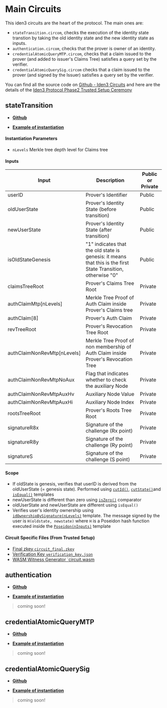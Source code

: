 # Main Circuits

This iden3 circuits are the heart of the protocol. The main ones are: 

- `stateTransition.circom`, checks the execution of the identity state transtion by taking the old identity state and the new identity state as inputs.
- `authentication.circom`, checks that the prover is owner of an identity.
- `credentialAtomicQueryMTP.circom`, checks that a claim issued to the prover (and added to issuer's Claims Tree) satisfies a query set by the verifier.
- `credentialAtomicQuerySig.circom` checks that a claim issued to the prover (and signed by the Issuer) satisfies a query set by the verifier.

You can find all the source code on [Github - Iden3 Circuits](https://github.com/iden3/circuits) and here are the details of the [Iden3 Protocol Phase2 Trusted Setup Ceremony](https://github.com/iden3/phase2ceremony#auth-circuit)

## stateTransition

- [**Github**](https://github.com/iden3/circuits/blob/master/circuits/lib/stateTransition.circom)

- [**Example of instantiation**](https://github.com/iden3/circuits/blob/master/circuits/stateTransition.circom)

#### Instantiation Parameters

- `nLevels` Merkle tree depth level for Claims tree

#### Inputs

| Input                          | Description              | Public or Private
| -----------                    | -----------          |  ----------
| userID                      | Prover's Identifier                | Public
| oldUserState             | Prover's Identity State (before transition)                 | Public
| newUserState     | Prover's Identity State (after transition)           | Public
| isOldStateGenesis               | "1" indicates that the old state is genesis: it means that this is the first State Transition, otherwise "0"              | Public
| claimsTreeRoot                | Prover's Claims Tree Root                | Private
| authClaimMtp[nLevels] | Merkle Tree Proof of Auth Claim inside Prover's Claims tree                 | Private
| authClaim[8]    | Prover's Auth Claim                | Private
| revTreeRoot    | Prover's Revocation Tree Root                 | Private
| authClaimNonRevMtp[nLevels]    | Merkle Tree Proof of non membership of Auth Claim inside Prover's Revocation Tree                | Private
| authClaimNonRevMtpNoAux              | Flag that indicates whether to check the auxiliary Node                  | Private
| authClaimNonRevMtpAuxHv               | Auxiliary Node Value              | Private
| authClaimNonRevMtpAuxHi          | Auxiliary Node Index           | Private
| rootsTreeRoot          | Prover's Roots Tree Root            | Private
| signatureR8x            | Signature of the challenge (Rx point)           | Private
| signatureR8y            | Signature of the challenge (Ry point)           | Private
| signatureS            | Signature of the challenge (S point)             | Private

#### Scope

- If oldState is genesis, verifies that userID is derived from the oldUserState (= genesis state). Performed using [`cutId()`](https://github.com/iden3/circuits/blob/master/circuits/lib/utils/treeUtils.circom#L184), [`cutState()`](https://github.com/iden3/circuits/blob/master/circuits/lib/utils/treeUtils.circom#L198)and [`isEqual()`](https://github.com/iden3/circomlib/blob/master/circuits/comparators.circom#L37) templates
- newUserState is different than zero using [`isZero()`](https://github.com/iden3/circomlib/blob/master/circuits/comparators.circom#L24) comparator
- oldUserState and newUserState are different using `isEqual()`
- Verifies user's identity ownership using [`idOwnershipBySignature(nLevels)`](./main-circuits.md#idownershipbysignature) template. The message signed by the user is `H(oldstate, newstate)` where `H` is a Poseidon hash function executed inside the [`Poseidon(nInputs)`](https://github.com/iden3/circomlib/blob/master/circuits/poseidon.circom#L198) template

#### Circuit Specific Files (From Trusted Setup)

- [Final zkey `circuit_final.zkey`](https://iden3-circuits-bucket.s3.eu-west-1.amazonaws.com/circuits/v0.1.0/auth/circuit_final.zkey)
- [Verification Key `verification_key.json`](https://iden3-circuits-bucket.s3.eu-west-1.amazonaws.com/circuits/v0.1.0/auth/verification_key.json)
- [WASM Witness Generator `circuit.wasm](https://iden3-circuits-bucket.s3.eu-west-1.amazonaws.com/circuits/v0.1.0/auth/circuit.wasm)

## authentication

- [**Github**](https://github.com/iden3/circuits/blob/master/circuits/lib/authentication.circom)

- [**Example of instantiation**](https://github.com/iden3/circuits/blob/master/circuits/auth.circom)

> coming soon!

## credentialAtomicQueryMTP

- [**Github**](https://github.com/iden3/circuits/blob/master/circuits/lib/query/credentialAtomicQueryMTP.circom)

- [**Example of instantiation**](https://github.com/iden3/circuits/blob/master/circuits/credentialAtomicQueryMTP.circom)

> coming soon!


## credentialAtomicQuerySig

- [**Github**](https://github.com/iden3/circuits/blob/master/circuits/lib/query/credentialAtomicQuerySig.circom)

- [**Example of instantiation**](https://github.com/iden3/circuits/blob/master/circuits/credentialAtomicQuerySig.circom)

> coming soon!





